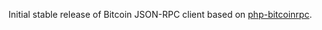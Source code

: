 ---
---
Initial stable release of Bitcoin JSON-RPC client based on [php-bitcoinrpc](https://github.com/denpamusic/php-bitcoinrpc).



